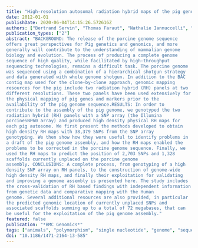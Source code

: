 ```yaml
---
title: "High-resolution autosomal radiation hybrid maps of the pig genome and their contribution to the genome sequence assembly."
date: 2012-01-01
publishDate: 2020-06-04T14:15:26.572616Z
authors: ["Bertrand Servin", "Thomas Faraut", "Nathalie Iannuccelli", "Diana Zelenika", "Denis Milan"]
publication_types: ["2"]
abstract: "BACKGROUND: The release of the porcine genome sequence
offers great perspectives for Pig genetics and genomics, and more
generally will contribute to the understanding of mammalian genome
biology and evolution. The process of producing a complete genome
sequence of high quality, while facilitated by high-throughput
sequencing technologies, remains a difficult task. The porcine genome
was sequenced using a combination of a hierarchical shotgun strategy
and data generated with whole genome shotgun. In addition to the BAC
contig map used for the clone-by-clone approach, genomic mapping
resources for the pig include two radiation hybrid (RH) panels at two
different resolutions. These two panels have been used extensively for
the physical mapping of pig genes and markers prior to the
availability of the pig genome sequence.RESULTS: In order to
contribute to the assembly of the pig genome, we genotyped the two
radiation hybrid (RH) panels with a SNP array (the Illumina
porcineSNP60 array) and produced high density physical RH maps for
each pig autosome. We first present the methods developed to obtain
high density RH maps with 38,379 SNPs from the SNP array
genotyping. We then show how they were useful to identify problems in
a draft of the pig genome assembly, and how the RH maps enabled the
problems to be corrected in the porcine genome sequence. Finally, we
used the RH maps to predict the position of 2,703 SNPs and 1,328
scaffolds currently unplaced on the porcine genome
assembly. CONCLUSIONS: A complete process, from genotyping of a high
density SNP array on RH panels, to the construction of genome-wide
high density RH maps, and finally their exploitation for validating
and improving a genome assembly is presented here. The study includes
the cross-validation of RH based findings with independent information
from genetic data and comparative mapping with the Human
genome. Several additional resources are also provided, in particular
the predicted genomic location of currently unplaced SNPs and
associated scaffolds summing up to a total of 72 megabases, that can
be useful for the exploitation of the pig genome assembly." 
featured: false
publication: "*BMC Genomics*"
tags: ["animals", "polymorphism", "single nucleotide", "genome", "sequence analysis", "chromosomes", "genotype", "dna", "radiation hybrid mapping", "sus scrofa"]
doi: "10.1186/1471-2164-13-585"
---
```


